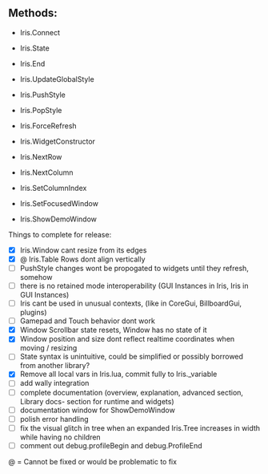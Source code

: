 ## Methods:
- Iris.Connect
- Iris.State
- Iris.End
- Iris.UpdateGlobalStyle
- Iris.PushStyle
- Iris.PopStyle
- Iris.ForceRefresh
- Iris.WidgetConstructor

- Iris.NextRow
- Iris.NextColumn
- Iris.SetColumnIndex

- Iris.SetFocusedWindow

- Iris.ShowDemoWindow


Things to complete for release:
- [X] Iris.Window cant resize from its edges
- [X] @ Iris.Table Rows dont align vertically 
- [ ] PushStyle changes wont be propogated to widgets until they refresh, somehow
- [ ] there is no retained mode interoperability (GUI Instances in Iris, Iris in GUI Instances)
- [ ] Iris cant be used in unusual contexts, (like in CoreGui, BillboardGui, plugins)
- [ ] Gamepad and Touch behavior dont work
- [X] Window Scrollbar state resets, Window has no state of it
- [X] Window position and size dont reflect realtime coordinates when moving / resizing
- [ ] State syntax is unintuitive, could be simplified or possibly borrowed from another library?
- [X] Remove all local vars in Iris.lua, commit fully to Iris._variable
- [ ] add wally integration
- [ ] complete documentation (overview, explanation, advanced section, Library docs- section for runtime and widgets)
- [ ] documentation window for ShowDemoWindow
- [ ] polish error handling
- [ ] fix the visual glitch in tree when an expanded Iris.Tree increases in width while having no children
- [ ] comment out debug.profileBegin and debug.ProfileEnd

@ = Cannot be fixed or would be problematic to fix